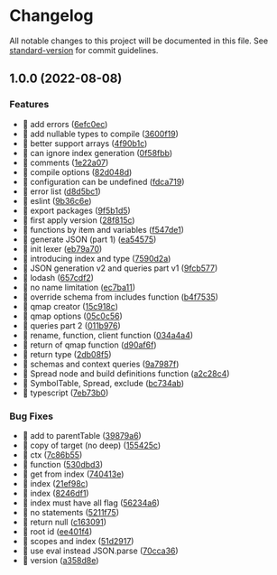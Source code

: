 # Changelog

All notable changes to this project will be documented in this file. See [standard-version](https://github.com/conventional-changelog/standard-version) for commit guidelines.

## 1.0.0 (2022-08-08)


### Features

* 🎸 add errors ([6efc0ec](https://github.com/gbenm/qmap/commit/6efc0ecfcdceacf22bafb578f5495985fd89aa58))
* 🎸 add nullable types to compile ([3600f19](https://github.com/gbenm/qmap/commit/3600f19f8df9eb41ca042099160b4df3d9415221))
* 🎸 better support arrays ([4f90b1c](https://github.com/gbenm/qmap/commit/4f90b1c67bbe97e320be255ca5fbd4073b1f62da))
* 🎸 can ignore index generation ([0f58fbb](https://github.com/gbenm/qmap/commit/0f58fbbd4904da072a9174f7c43d420760e528ad))
* 🎸 comments ([1e22a07](https://github.com/gbenm/qmap/commit/1e22a0797c0af3a038b26e4e62f20499ac480821))
* 🎸 compile options ([82d048d](https://github.com/gbenm/qmap/commit/82d048d0887f066b2336db06fef2d1d775805fb1))
* 🎸 configuration can be undefined ([fdca719](https://github.com/gbenm/qmap/commit/fdca71937c705a0cd693ee7ae8398c025d6272db))
* 🎸 error list ([d8d5bc1](https://github.com/gbenm/qmap/commit/d8d5bc1440002025997c30a7c7539d0f4b5bb9c7))
* 🎸 eslint ([9b36c6e](https://github.com/gbenm/qmap/commit/9b36c6eafbec4490bbcd8018cbecef6b507511c8))
* 🎸 export packages ([9f5b1d5](https://github.com/gbenm/qmap/commit/9f5b1d5f7fe181095d4165c5943e66b5e5ae5c69))
* 🎸 first apply version ([28f815c](https://github.com/gbenm/qmap/commit/28f815c4f5021071d0c3873f3c084dd16d5dc3e5))
* 🎸 functions by item and variables ([f547de1](https://github.com/gbenm/qmap/commit/f547de1502798b5fac532d32a9502fecff4b0980))
* 🎸 generate JSON (part 1) ([ea54575](https://github.com/gbenm/qmap/commit/ea54575c0db193f6dfe0f5f6337240e29871ba62))
* 🎸 init lexer ([eb79a70](https://github.com/gbenm/qmap/commit/eb79a70823678e7ffa764d7b174677e4e170eb70))
* 🎸 introducing index and type ([7590d2a](https://github.com/gbenm/qmap/commit/7590d2a745eceba826eb9e1c4e4820fc3d2fb002))
* 🎸 JSON generation v2 and queries part v1 ([9fcb577](https://github.com/gbenm/qmap/commit/9fcb577747e6d8c86e5d66a00fe0e8f86457a5ce))
* 🎸 lodash ([657cdf2](https://github.com/gbenm/qmap/commit/657cdf2f2b44b8cdebcf5e729bf7621aded00984))
* 🎸 no name limitation ([ec7ba11](https://github.com/gbenm/qmap/commit/ec7ba1176c5d76f6ac82fa6bca2a43d7c92e9219))
* 🎸 override schema from includes function ([b4f7535](https://github.com/gbenm/qmap/commit/b4f7535f569eb23efc4af643ff7008082d7ec3fa))
* 🎸 qmap creator ([15c918c](https://github.com/gbenm/qmap/commit/15c918c29886e06bd6998913c0eb917ef2bb7241))
* 🎸 qmap options ([05c0c56](https://github.com/gbenm/qmap/commit/05c0c56cb4644997df635cf7d3645472a3c14c5e))
* 🎸 queries part 2 ([011b976](https://github.com/gbenm/qmap/commit/011b9765bdaa0b5006937ac8adeca20e214e6e1c))
* 🎸 rename, function, client function ([034a4a4](https://github.com/gbenm/qmap/commit/034a4a4b5bfa29b8d1d4c9e1e5cc118579f04059))
* 🎸 return of qmap function ([d90af6f](https://github.com/gbenm/qmap/commit/d90af6f006b17d0b62d522d42f07727bdd9861d7))
* 🎸 return type ([2db08f5](https://github.com/gbenm/qmap/commit/2db08f5e30fadef9d1e89d87aa4578aec176ecc3))
* 🎸 schemas and context queries ([9a7987f](https://github.com/gbenm/qmap/commit/9a7987fbd4bae68c8969685f6af53af2dcb9f1a7))
* 🎸 Spread node and build definitions function ([a2c28c4](https://github.com/gbenm/qmap/commit/a2c28c4479c04cf2ab933fa77ac6d1aad8fcea3d))
* 🎸 SymbolTable, Spread, exclude ([bc734ab](https://github.com/gbenm/qmap/commit/bc734ab9517e1a63598a524863340b2e749a7b53))
* 🎸 typescript ([7eb73b0](https://github.com/gbenm/qmap/commit/7eb73b0f630bdaadf26b05ec2509d8650f83d2ed))


### Bug Fixes

* 🐛 add to parentTable ([39879a6](https://github.com/gbenm/qmap/commit/39879a6b26022149ffb2e200c49c520909df7fe5))
* 🐛 copy of target (no deep) ([155425c](https://github.com/gbenm/qmap/commit/155425c1ce690377377ff5e5cad1bd8087100800))
* 🐛 ctx ([7c86b55](https://github.com/gbenm/qmap/commit/7c86b55d45f99ba37646290e46ee9bc1ad0a6b9f))
* 🐛 function ([530dbd3](https://github.com/gbenm/qmap/commit/530dbd3a30acbf377caa1dd8a8e49ac8b587caff))
* 🐛 get from index ([740413e](https://github.com/gbenm/qmap/commit/740413edea9a3d9dfc15ca361d9ae1573f55119d))
* 🐛 index ([21ef98c](https://github.com/gbenm/qmap/commit/21ef98c03512f468a9793b402aae75eb458732b2))
* 🐛 index ([8246df1](https://github.com/gbenm/qmap/commit/8246df11da874aca07e4eac93033acc33243abbd))
* 🐛 index must have all flag ([56234a6](https://github.com/gbenm/qmap/commit/56234a623499eb2aad8caa58203f5a35326bd920))
* 🐛 no statements ([5211f75](https://github.com/gbenm/qmap/commit/5211f759e7506729ec76e15e08edc94159b068bf))
* 🐛 return null ([c163091](https://github.com/gbenm/qmap/commit/c16309182eb4f158e8ec7a32c036c7d5df4eafe3))
* 🐛 root id ([ee401f4](https://github.com/gbenm/qmap/commit/ee401f4a43b15632c87a3867665b4c5e7cedfffa))
* 🐛 scopes and index ([51d2917](https://github.com/gbenm/qmap/commit/51d29178045cd6e950188844a0614aca326d79e6))
* 🐛 use eval instead JSON.parse ([70cca36](https://github.com/gbenm/qmap/commit/70cca364afacda8a72bc2bb7d03924c4581ae8b0))
* 🐛 version ([a358d8e](https://github.com/gbenm/qmap/commit/a358d8e0c59c5308cb502d6f436b280cede2304b))
